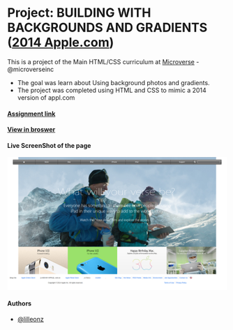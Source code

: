 # Project: BUILDING WITH BACKGROUNDS AND GRADIENTS ([2014 Apple.com](https://web.archive.org/web/20140301004610/http://www.apple.com/))

This is a project of the Main HTML/CSS curriculum at [Microverse](https://www.microverse.org/) - @microverseinc
* The goal was learn about Using background photos and gradients. 
* The project was completed using HTML and CSS to mimic a 2014 version of appl.com

#### [Assignment link](https://www.theodinproject.com/courses/html5-and-css3/lessons/building-with-backgrounds-and-gradients?ref=lnav#introduction)

#### [View in broswer](https://rawcdn.githack.com/lilleonz/Microverse-Apple/b7b2c6bc61642e52a841794ca2875e2fac964074/index.html)

#### Live ScreenShot of the page
![ScreenShot](/img/microverseAppleScreen.png)


#### Authors

* [@lilleonz](https://github.com/lilleonz)